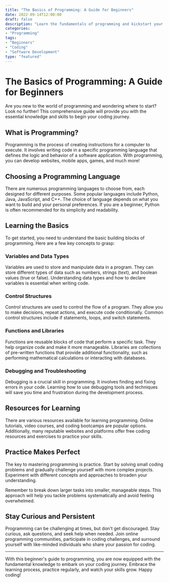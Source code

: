 ```yaml
---
title: "The Basics of Programming: A Guide for Beginners"
date: 2022-09-14T12:00:00
draft: false
description: "Learn the fundamentals of programming and kickstart your coding journey."
categories:
- "Programming"
tags:
- "Beginners"
- "Coding"
- "Software Development"
type: "featured"
---
```


# The Basics of Programming: A Guide for Beginners

Are you new to the world of programming and wondering where to start? Look no further! This comprehensive guide will provide you with the essential knowledge and skills to begin your coding journey.

## What is Programming?

Programming is the process of creating instructions for a computer to execute. It involves writing code in a specific programming language that defines the logic and behavior of a software application. With programming, you can develop websites, mobile apps, games, and much more!

## Choosing a Programming Language

There are numerous programming languages to choose from, each designed for different purposes. Some popular languages include Python, Java, JavaScript, and C++. The choice of language depends on what you want to build and your personal preferences. If you are a beginner, Python is often recommended for its simplicity and readability.

## Learning the Basics

To get started, you need to understand the basic building blocks of programming. Here are a few key concepts to grasp:

### Variables and Data Types

Variables are used to store and manipulate data in a program. They can store different types of data such as numbers, strings (text), and boolean values (true or false). Understanding data types and how to declare variables is essential when writing code.

### Control Structures

Control structures are used to control the flow of a program. They allow you to make decisions, repeat actions, and execute code conditionally. Common control structures include if statements, loops, and switch statements.

### Functions and Libraries

Functions are reusable blocks of code that perform a specific task. They help organize code and make it more manageable. Libraries are collections of pre-written functions that provide additional functionality, such as performing mathematical calculations or interacting with databases.

### Debugging and Troubleshooting

Debugging is a crucial skill in programming. It involves finding and fixing errors in your code. Learning how to use debugging tools and techniques will save you time and frustration during the development process.

## Resources for Learning

There are various resources available for learning programming. Online tutorials, video courses, and coding bootcamps are popular options. Additionally, many reputable websites and platforms offer free coding resources and exercises to practice your skills.

## Practice Makes Perfect

The key to mastering programming is practice. Start by solving small coding problems and gradually challenge yourself with more complex projects. Experiment with different concepts and approaches to broaden your understanding.

Remember to break down larger tasks into smaller, manageable steps. This approach will help you tackle problems systematically and avoid feeling overwhelmed.

## Stay Curious and Persistent

Programming can be challenging at times, but don't get discouraged. Stay curious, ask questions, and seek help when needed. Join online programming communities, participate in coding challenges, and surround yourself with like-minded individuals who share your passion for coding.

---

With this beginner's guide to programming, you are now equipped with the fundamental knowledge to embark on your coding journey. Embrace the learning process, practice regularly, and watch your skills grow. Happy coding!
